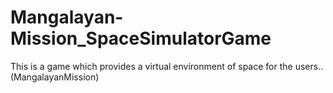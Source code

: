 # Mangalayan-Mission_SpaceSimulatorGame
This is a game which provides a virtual environment of space for the users..(MangalayanMission)
